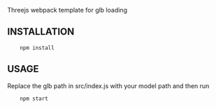 
Threejs webpack template for glb loading


INSTALLATION
-------------------
```
    npm install
```

USAGE
-------------------
Replace the glb path in src/index.js with your model path and then run

```
    npm start
```
